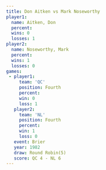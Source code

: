 ```yaml
---
title: Don Aitken vs Mark Noseworthy
player1:                
  name: Aitken, Don     
  percent:              
  wins: 0               
  losses: 1             
player2:                
  name: Noseworthy, Mark
  percent:              
  wins: 1               
  losses: 0             
games:
 - player1:          
     team: 'QC'      
     position: Fourth
     percent:        
     win: 0          
     loss: 1         
   player2:          
     team: 'NL'      
     position: Fourth
     percent:        
     win: 1          
     loss: 0         
   event: Brier        
   year: 1982          
   draw: Round Robin(5)
   score: QC 4 - NL 6  
---
```

